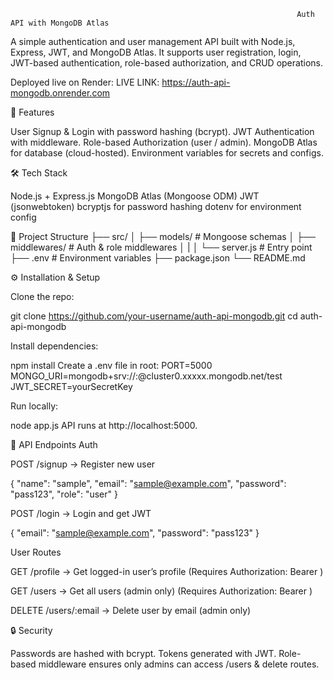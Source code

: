                                                                     Auth API with MongoDB Atlas

A simple authentication and user management API built with Node.js, Express, JWT, and MongoDB Atlas.
It supports user registration, login, JWT-based authentication, role-based authorization, and CRUD operations.

Deployed live on Render:
          LIVE LINK:  https://auth-api-mongodb.onrender.com

🚀 Features

User Signup & Login with password hashing (bcrypt).
JWT Authentication with middleware.
Role-based Authorization (user / admin).
MongoDB Atlas for database (cloud-hosted).
Environment variables for secrets and configs.


🛠️ Tech Stack

Node.js + Express.js
MongoDB Atlas (Mongoose ODM)
JWT (jsonwebtoken)
bcryptjs for password hashing
dotenv for environment config

📂 Project Structure
├── src/
│   ├── models/        # Mongoose schemas
│   ├── middlewares/   # Auth & role middlewares
│   |
│   └── server.js         # Entry point
├── .env               # Environment variables
├── package.json
└── README.md

⚙️ Installation & Setup

Clone the repo:

git clone https://github.com/your-username/auth-api-mongodb.git
cd auth-api-mongodb

Install dependencies:

npm install
Create a .env file in root:
PORT=5000
MONGO_URI=mongodb+srv://<username>:<password>@cluster0.xxxxx.mongodb.net/test
JWT_SECRET=yourSecretKey


Run locally:

node app.js
API runs at http://localhost:5000.


🔑 API Endpoints
Auth

POST /signup → Register new user

{
  "name": "sample",
  "email": "sample@example.com",
  "password": "pass123",
  "role": "user"
}


POST /login → Login and get JWT

{
  "email": "sample@example.com",
  "password": "pass123"
}

User Routes

GET /profile → Get logged-in user’s profile
(Requires Authorization: Bearer <token>)

GET /users → Get all users (admin only)
(Requires Authorization: Bearer <token>)

DELETE /users/:email → Delete user by email (admin only)

🔒 Security

Passwords are hashed with bcrypt.
Tokens generated with JWT.
Role-based middleware ensures only admins can access /users & delete routes.

